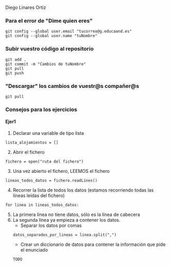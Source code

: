 Diego Linares Ortiz

### Para el error de "Dime quien eres"
```bash:
git config --global user.email "tucorreo@g.educaand.es"
git config --global user.name "tuNombre"
```

### Subir vuestro código al repositorio
```bash:
git add .
git commit -m "Cambios de tuNombre"
git pull
git push
```

### "Descargar" los cambios de vuestr@s compañer@s
```bash:
git pull
```

### Consejos para los ejercicios

#### Ejer1

1. Declarar una variable de tipo lista
```Python:
lista_alojamientos = []
```
2. Abrir el fichero
```Python:
fichero = open("ruta del fichero")
```
3. Una vez abierto el fichero, LEEMOS el fichero
```Python:
lineas_todos_datos = fichero.readLines()
```
4. Recorrer la lista de todos los datos (estamos recorriendo todas las líneas leídas del fichero)
```Python:
for linea in lineas_todos_datos:
```
5. La primera línea no tiene datos, sólo es la línea de cabecera
6. La segunda línea ya empieza a contener los datos.
    - Separar los datos por comas
    ```Python:
    datos_separados_por_lineas = linea.split(",")
    ```
    - Crear un diccionario de datos para contener la información que pide el enunciado
    ```Python:
    TODO
    ```
    


